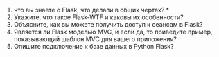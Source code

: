 1) что вы знаете о Flask, что делали в общих чертах? * 
2) Укажите, что такое Flask-WTF и каковы их особенности?
3) Объясните, как вы можете получить доступ к сеансам в Flask?
4) Является ли Flask моделью MVC, и если да, то приведите пример, показывающий шаблон MVC для вашего приложения?
5) Опишите подключение к базе данных в Python Flask?